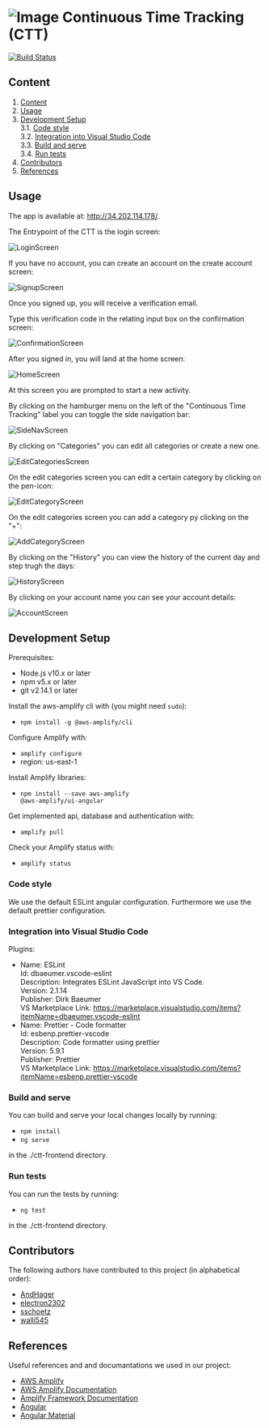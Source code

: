 # ![Image](./docs/cttIcon.svg) Continuous Time Tracking (CTT)

[![Build Status](https://drone.dev.sart.solutions/api/badges/electron2302/continuous-time-tracking/status.svg?ref=refs/heads/develop)](https://drone.dev.sart.solutions/electron2302/continuous-time-tracking)

## Content

1. [Content](##Content)
2. [Usage](##Usage)
3. [Development Setup](##Development-Setup)  
   3.1. [Code style](###Code-style)  
   3.2. [Integration into Visual Studio Code](###Integration-into-Visual-Studio-Code)  
   3.3. [Build and serve](###Build-and-serve)  
   3.4. [Run tests](###Run-tests)
4. [Contributors](##Contributors)
5. [References](##References)

## Usage

The app is available at: http://34.202.114.178/.

The Entrypoint of the CTT is the login screen:

![LoginScreen](./docs/LoginScreen.png)

If you have no account, you can create an account on the create account screen:

![SignupScreen](./docs/SignupScreen.png)

Once you signed up, you will receive a verification email.

Type this verification code in the relating input box on the confirmation screen:

![ConfirmationScreen](./docs/ConfirmationScreen.png)

After you signed in, you will land at the home screen:

![HomeScreen](./docs/HomeScreen.png)

At this screen you are prompted to start a new activity.

By clicking on the hamburger menu on the left of the "Continuous Time Tracking" label you can toggle the side navigation bar:

![SideNavScreen](./docs/SideNavScreen.png)

By clicking on "Categories" you can edit all categories or create a new one.

![EditCategoriesScreen](./docs/EditCategoriesScreen.png)

On the edit categories screen you can edit a certain category by clicking on the pen-icon:

![EditCategoryScreen](./docs/EditCategoryScreen.png)

On the edit categories screen you can add a category py clicking on the "+":

![AddCategoryScreen](./docs/AddCategoryScreen.png)

By clicking on the "History" you can view the history of the current day and step trugh the days:

![HistoryScreen](./docs/HistoryScreen.png)

By clicking on your account name you can see your account details:

![AccountScreen](./docs/AccountScreen.png)

## Development Setup

Prerequisites:

- Node.js v10.x or later
- npm v5.x or later
- git v2.14.1 or later

Install the aws-amplify cli with (you might need <code>sudo</code>):

- <code>npm install -g @aws-amplify/cli</code>

Configure Amplify with:

- <code>amplify configure</code>
- region: us-east-1

Install Amplify libraries:

- <code>npm install --save aws-amplify @aws-amplify/ui-angular</code>

Get implemented api, database and authentication with:

- <code>amplify pull</code>

Check your Amplify status with:

- <code>amplify status</code>

### Code style

We use the default ESLint angular configuration.
Furthermore we use the default prettier configuration.

### Integration into Visual Studio Code

Plugins:

- Name: ESLint \
  Id: dbaeumer.vscode-eslint \
  Description: Integrates ESLint JavaScript into VS Code. \
  Version: 2.1.14 \
  Publisher: Dirk Baeumer \
  VS Marketplace Link: https://marketplace.visualstudio.com/items?itemName=dbaeumer.vscode-eslint
- Name: Prettier - Code formatter \
  Id: esbenp.prettier-vscode \
  Description: Code formatter using prettier \
  Version: 5.9.1 \
  Publisher: Prettier \
  VS Marketplace Link: https://marketplace.visualstudio.com/items?itemName=esbenp.prettier-vscode

### Build and serve

You can build and serve your local changes locally by running:

- <code>npm install</code>
- <code>ng serve</code>

in the ./ctt-frontend directory.

### Run tests

You can run the tests by running:

- <code>ng test</code>

in the ./ctt-frontend directory.

## Contributors

The following authors have contributed to this project (in alphabetical order):

- [AndHager](https://github.com/AndHager)
- [electron2302](https://github.com/electron2302)
- [sschoetz](https://github.com/sschoetz)
- [walli545](https://github.com/walli545)

## References

Useful references and and documantations we used in our project:

- [AWS Amplify](https://aws.amazon.com/de/amplify/)
- [AWS Amplify Documentation](https://docs.aws.amazon.com/amplify/)
- [Amplify Framework Documentation](https://docs.amplify.aws/)
- [Angular](https://angular.io/)
- [Angular Material](https://material.angular.io/)
